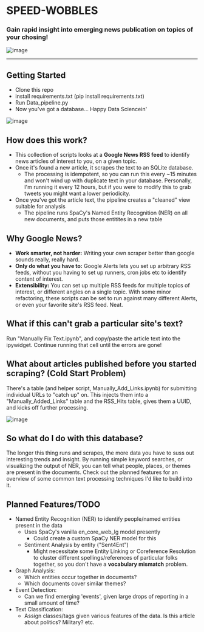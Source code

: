 # SPEED-WOBBLES
### Gain rapid insight into emerging news publication on topics of your chosing!
![image](https://user-images.githubusercontent.com/36832027/164999066-211c41d7-0b58-433c-bb05-6fa299e93818.png)

-----

## Getting Started
- Clone this repo
- install requirements.txt (pip install requirements.txt)
- Run Data_pipeline.py
- Now you've got a database... Happy Data Sciencein'

![image](https://user-images.githubusercontent.com/36832027/164994372-298d994e-8030-4aa2-a181-8e9860ff31d1.png)

## How does this work?
- This collection of scripts looks at a **Google News RSS feed** to identify news articles of interest to you, on a given topic. 
- Once it's found a new article, it scrapes the text to an SQLite database. 
  - The processing is idempotent, so you can run this every ~15 minutes and won't wind up with duplicate text in your database. Personally, I'm running it every 12 hours, but if you were to modify this to grab tweets you might want a lower periodicity.
- Once you've got the article text, the pipeline creates a "cleaned" view suitable for analysis
  - The pipeline runs SpaCy's Named Entity Recognition (NER) on all new documents, and puts those entitites in a new table

## Why Google News?
- **Work smarter, not harder:** Writing your own scraper better than google sounds really, really hard.
- **Only do what you have to:** Google Alerts lets you set up arbitrary RSS feeds, without you having to set up runners, cron jobs etc to identify content of interest.
- **Extensibility:** You can set up multiple RSS feeds for multiple topics of interest, or different angles on a single topic. With some minor refactoring, these scripts can be set to run against many different Alerts, or even your favorite site's RSS feed. Neat.

## What if this can't grab a particular site's text?
Run "Manually Fix Text.ipynb", and copy/paste the article text into the ipywidget. Continue running that cell until the errors are gone!

## What about articles published before you started scraping? (**Cold Start Problem**)
There's a table (and helper script, Manually_Add_Links.ipynb) for submitting individual URLs to "catch up" on. This injects them into a "Manually_Added_Links" table and the RSS_Hits table, gives them a UUID, and kicks off further processing.

![image](https://user-images.githubusercontent.com/36832027/164998875-3173866a-aa83-4fd3-9cf4-df83506b0774.png)

## So what do I do with this database?
The longer this thing runs and scrapes, the more data you have to suss out interesting trends and insight. By running simple keyword searches, or visualizing the output of NER, you can tell what people, places, or themes are present in the documents. Check out the planned features for an overview of some common text processing techniques I'd like to build into it.

## Planned Features/TODO
- Named Entity Recognition (NER) to identify people/named entities present in the data
  - Uses SpaCy's vanilla en_core_web_lg model presently
    - Could create a custom SpaCy NER model for this
  - Sentiment Analysis by entity ("Sent4Ent")
    - Might necessitate some Entity Linking or Coreference Resolution to cluster different spellings/references of particular folks together, so you don't have a **vocabulary mismatch** problem.
- Graph Analysis:
  - Which entities occur together in documents?
  - Which documents cover similar themes?
- Event Detection:
  - Can we find emerging 'events', given large drops of reporting in a small amount of time?
- Text Classification:
  - Assign classes/tags given various features of the data. Is this article about politics? Military? etc.
